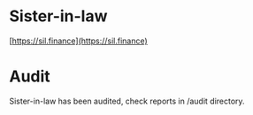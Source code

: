 # Sister-in-law 

[https://sil.finance](https://sil.finance)

# Audit

Sister-in-law has been audited, check reports in /audit directory.
